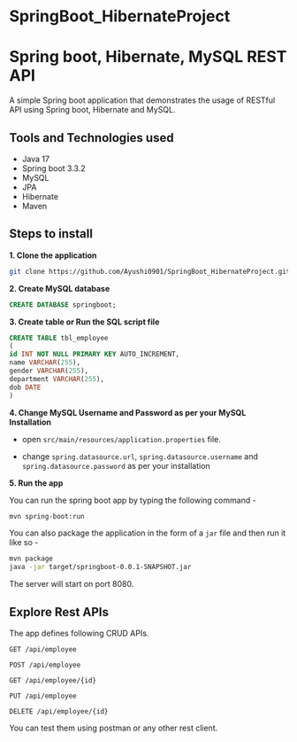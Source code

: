 # SpringBoot_HibernateProject

# Spring boot, Hibernate, MySQL REST API

A simple Spring boot application that demonstrates the usage of RESTful API using Spring boot, Hibernate and MySQL.

## Tools and Technologies used

- Java 17
- Spring boot 3.3.2
- MySQL
- JPA
- Hibernate
- Maven

## Steps to install

**1. Clone the application**

```bash
git clone https://github.com/Ayushi0901/SpringBoot_HibernateProject.git
```

**2. Create MySQL database**

```sql
CREATE DATABASE springboot;
```

**3. Create table or Run the SQL script file**

```sql
CREATE TABLE tbl_employee
(
id INT NOT NULL PRIMARY KEY AUTO_INCREMENT,
name VARCHAR(255),
gender VARCHAR(255),
department VARCHAR(255),
dob DATE
)
```

**4. Change MySQL Username and Password as per your MySQL Installation**

- open `src/main/resources/application.properties` file.

- change `spring.datasource.url`, `spring.datasource.username` and `spring.datasource.password` as per your installation

**5. Run the app**

You can run the spring boot app by typing the following command -

```bash
mvn spring-boot:run
```

You can also package the application in the form of a `jar` file and then run it like so -

```bash
mvn package
java -jar target/springboot-0.0.1-SNAPSHOT.jar
```

The server will start on port 8080.

## Explore Rest APIs

The app defines following CRUD APIs.

    GET /api/employee

    POST /api/employee

    GET /api/employee/{id}

    PUT /api/employee

    DELETE /api/employee/{id}

You can test them using postman or any other rest client.
